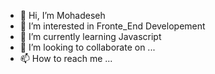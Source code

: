 - 👋 Hi, I’m  Mohadeseh
- 👀 I’m interested in Fronte_End Developement
- 🌱 I’m currently learning Javascript
- 💞️ I’m looking to collaborate on ...
- 📫 How to reach me ...

<!---
mohadesehadib/mohadesehadib is a ✨ special ✨ repository because its `README.md` (this file) appears on your GitHub profile.
You can click the Preview link to take a look at your changes.
--->
